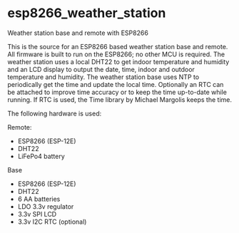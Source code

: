 # esp8266_weather_station
Weather station base and remote with ESP8266

This is the source for an ESP8266 based weather station base and remote.
All firmware is built to run on the ESP8266; no other MCU is required.
The weather station uses a local DHT22 to get indoor temperature and
humidity and an LCD display to output the date, time, indoor and outdoor
temperature and humidity. The weather station base uses NTP to
periodically get the time and update the local time. Optionally an RTC
can be attached to improve time accuracy or to keep the time up-to-date
while running. If RTC is used, the Time library by Michael Margolis
keeps the time.

The following hardware is used:

Remote:
- ESP8266 (ESP-12E)
- DHT22
- LiFePo4 battery

Base
- ESP8266 (ESP-12E)
- DHT22
- 6 AA batteries
- LDO 3.3v regulator
- 3.3v SPI LCD
- 3.3v I2C RTC (optional)

